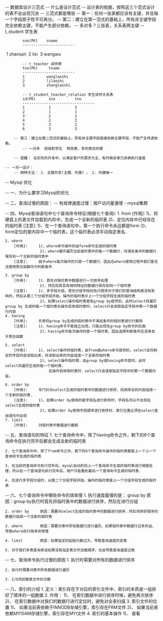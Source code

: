 -- 数据库设计三范式
    -- 什么是设计范式
        -- 设计表的依据，按照这三个范式设计的表不会出现冗余
    -- 三范式都是哪些
        -- 第一：任何一张表都应该有主键，并且每一个字段原子性不可再分。
        -- 第二：建立在第一范式的基础上，所有非主键字段完全依赖主键，不能产生部分依赖。
            -- 多对多？三张表，关系表两主键
            -- t_student 学生表

            sno(PK)    sname
            ------------------------
​            1          zhansan
​            2          lisi
​            3          wangwu

```mysql
        -- t_teacher 讲师表
        tno(PK)     tname
        ------------------------
        1          wanglaoshi
        2          lilaoshi
        3          zhanglaoshi

        -- t_student_teacher_relation 学生讲师关系表
        id(PK)      sno         tno
        ---------------------------------
        1           1           3
        2           1           1
        3           2           2
        4           2           3
        5           3           1
        6           3           3

    -- 第三：建立在第二范式的基础上，所有非主键字段直接依赖主键字段，不能产生传递依赖。
        -- 一对多  班级和学生  两张表，多的表加外键

    -- 提醒： 在实际的开发中，以满足客户的需求为主，有时候会拿冗余换执行速度

-- 一对一设计：
    -- 两种方法： 1. 主键共享(主键、外键) ， 2. 外键唯一
```


-- Mysql 优化

-- 一、为什么要学习Mysql的优化


-- 二、查询过慢的原因：
    -- 有规律速度过慢：用户访问量激增  -  mysql集群



-- 四、Mysql查询语句中七个查询命令特征(根据七个查询):
    1. from
        [作用]:     1)、将硬盘上的表文件加载到内存中，生成一个全新的临时表
                    2)、定位内存中已经存在的临时表
        [注意]:     1)、在一个查询语句中，第一个执行命令永远都是form
                    2)、form定位的是内存中一个临时表，这个临时表必须手动指定表名.

```mysql
2. where
    [作用]:     1)、where命令操作的由form命令生成的临时表
                2)、where循环遍历当前临时表中的每一个数据行，将满足条件的数据行保存到一个全新的临时表中
    [注意]:     由于where每次操作的只是一个数据行，因此在where使用过程中我们是无法使用聚合函数作为判断条件

3. group by
    [作用]:     1)、首先对临时表中数据进行一次排序处理
                2)、然后将其具有相同特征的数据行保存到同一个临时表
    [注意]:     1)、多字段分组，首先分组字段的执行顺序对于我们的查询结构是没有影响的，然后从第二个分组字段开始，操作的临时表示上一个分组字段生成的临时表
                2)、如果select操作临时表是有group by提供的，此时select将遍历group by 生成的每一个临时表在操作具体临时表时，select只会读取指定字段中第一个数据行内容
4. having
    [作用]:     负责将group by生成的临时表中不满足条件的临时表进行行删除
    [注意]:     1)、having命令不能独立出现。只能出现在group by命令的后面
                2)、having命令每次操作的是一个临时表，因此选择判断条件应该来自于聚合函数

5. select
    [作用]:     1)、select操作的临时表，由from或where命令提供的，select会将制定的字段内容读取出来，将读取出来的内容组成一个全新的临时表
                2)、select操作临时表，由group by或having命令提供，此时select将遍历生成的每一个临时表，
                    在操作具体临时表时，select只会读取指定字段中的第一个数据内容。

6. order by
    [作用]:     专门针对select生成的临时表中的数据进行排序，将排序后的内容组成一个全新的临时表.
    [注意]:     1)、如果order by使用的是字段名进行排序时，字段名可以不出现在select生成的临时表
                2)、如果order by使用字段顺序进行排序时，索引位置必须在select查询语句中出现
7. limit
    [作用]:     对临时表中数据进行截取
```

-- 五、查询语句的特征
    1. 七个查询命令中，除了having命令之外，剩下的6个查询命令在执行完毕后都会生成全新的临时表
    
    2. 七个查询命令中，除了from命令之外，剩下的6个查询命令操作的临时表都是上一个上一个查询命令生成的临时表
    
    3. 在当前的查询命令执行完毕后，mysql自动的将上一个查询命令生成的临时表进行销毁处理，所以在一个查询语句执行完毕后，用户只能看到最后一个查询命令生成的临时表.
    
    4. 在进行多字段分组时，从第二个分组字段开始，操作的临时表是上一个分组字段生成的临时表

-- 六、七个查询命令中哪些命令的效率慢
    1. 执行速度最慢的是：
       group by     原因：group by执行时首先将临时表中的数据进行排序，然后在进行分组
    
```mysql
2. order by     原因：需要对select生成的临时表中的数据进行排序，然后将排好顺序的数据行组成一个全新的临时表

3. where        原因：需要对表中所有数据行进行遍历，如果临时表中数据行过多的话，导致where执行效率非常慢

4. limit        原因：如果指定的起始行数过大，导致查询速度的变慢

5. 对于我们多表查询来说如果没有指定表文件加载顺序，也会导致查询速度过慢
```

-- 七、查询命令执行过慢的原因
    1. 执行时需要对所有的数据进行排序
    
    2. 执行时需要对表中所有数据进行遍历
    
    3. I/O流加载表文件的次数

-- 八、索引的介绍
    1. 定义：索引存在于对应的索引文件中，索引的本质是一组排好了顺序的一组数据
    2. 作用：
        1)、 在索引数据中进行排序时候，避免再次排序
        2)、 在索引数据中对我们的数据行进行定位时，避免对全表扫描
    3. 索引文件的位置
        1)、 如果当前表依赖于INNODB存储引擎，索引存在FRM文件
        2)、 如果当前表依赖MYISAM存储引擎，索引存在MYI文件
    4. 索引的基本操作
        1)、 查看 
